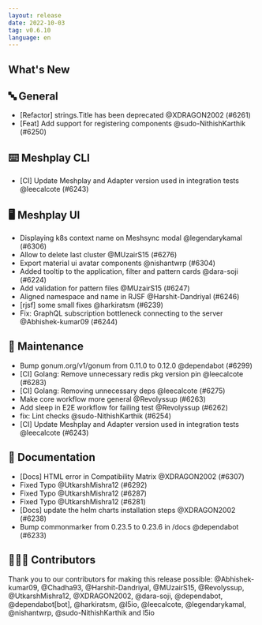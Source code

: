 ```yaml
---
layout: release
date: 2022-10-03
tag: v0.6.10
language: en
---
```


## What's New
## 🔤 General
- [Refactor] strings.Title has been deprecated @XDRAGON2002 (#6261)
- [Feat] Add support for registering components @sudo-NithishKarthik (#6250)

## ⌨️ Meshplay CLI

- [CI] Update Meshplay and Adapter version used in integration tests @leecalcote (#6243)

## 🖥 Meshplay UI

- Displaying k8s context name on Meshsync modal @legendarykamal (#6306)
- Allow to delete last cluster @MUzairS15 (#6276)
- Export material ui avatar components @nishantwrp (#6304)
- Added tooltip to the application, filter and pattern cards @dara-soji (#6224)
- Add validation for pattern files @MUzairS15 (#6247)
- Aligned namespace and name in RJSF @Harshit-Dandriyal (#6246)
- [rjsf] some small fixes  @harkiratsm (#6239)
- Fix: GraphQL subscription bottleneck connecting to the server @Abhishek-kumar09 (#6244)

## 🧰 Maintenance

- Bump gonum.org/v1/gonum from 0.11.0 to 0.12.0 @dependabot (#6299)
- [CI] Golang: Remove unnecessary redis pkg version pin @leecalcote (#6283)
- [CI] Golang: Removing unnecessary deps @leecalcote (#6275)
- Make core workflow more general @Revolyssup (#6263)
- Add sleep in E2E workflow for failing test @Revolyssup (#6262)
- fix: Lint checks @sudo-NithishKarthik (#6254)
- [CI] Update Meshplay and Adapter version used in integration tests @leecalcote (#6243)

## 📖 Documentation

- [Docs] HTML error in Compatibility Matrix @XDRAGON2002 (#6307)
- Fixed Typo @UtkarshMishra12 (#6292)
- Fixed Typo @UtkarshMishra12 (#6287)
- Fixed Typo @UtkarshMishra12 (#6281)
- [Docs] update the helm charts installation steps @XDRAGON2002 (#6238)
- Bump commonmarker from 0.23.5 to 0.23.6 in /docs @dependabot (#6233)

## 👨🏽‍💻 Contributors

Thank you to our contributors for making this release possible:
@Abhishek-kumar09, @Chadha93, @Harshit-Dandriyal, @MUzairS15, @Revolyssup, @UtkarshMishra12, @XDRAGON2002, @dara-soji, @dependabot, @dependabot[bot], @harkiratsm, @l5io, @leecalcote, @legendarykamal, @nishantwrp, @sudo-NithishKarthik and l5io
